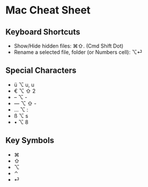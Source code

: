 # Mac Cheat Sheet

## Keyboard Shortcuts

* Show/Hide hidden files: ⌘⇧. (Cmd Shift Dot)
* Rename a selected file, folder (or Numbers cell): ⌥⏎

## Special Characters

*	ü		⌥ u, u
*	€		⌥ ⇧ 2
*	–		⌥ -
*	—      ⌥ ⇧ -
*	…		⌥ :
*	ß		⌥ s
*	•		⌥ 8

## Key Symbols

* ⌘
* ⇧
* ⌥
* ⌃
* ⏎